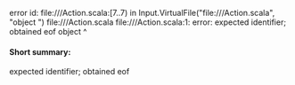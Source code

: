 error id: file://<WORKSPACE>/Action.scala:[7..7) in Input.VirtualFile("file://<WORKSPACE>/Action.scala", "object ")
file://<WORKSPACE>/Action.scala
file://<WORKSPACE>/Action.scala:1: error: expected identifier; obtained eof
object 
       ^
#### Short summary: 

expected identifier; obtained eof